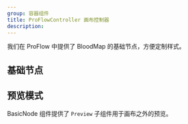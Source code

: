 ```yaml
---
group: 容器组件
title: ProFlowController 画布控制器
description:
---
```


我们在 ProFlow 中提供了 BloodMap 的基础节点，方便定制样式。

## 基础节点

## 预览模式

BasicNode 组件提供了 `Preview` 子组件用于画布之外的预览。

<code src="./demos/FlowControllerDemo.tsx"></code>
